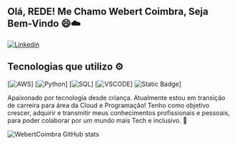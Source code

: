 ## Olá, REDE! Me Chamo Webert Coimbra, Seja Bem-Vindo 😄☁️
[![Linkedin](https://img.shields.io/badge/LinkedIn-0077B5?style=for-the-badge&logo=linkedin&logoColor=white)](https://www.linkedin.com/in/webertfarleycoimbra/)

## Tecnologias que utilizo ⚙️
[![AWS](https://img.shields.io/badge/Amazon_AWS-232F3E?style=for-the-badge&logo=amazon-aws&logoColor=white)]
[![Python](https://img.shields.io/badge/Python-3776AB?style=for-the-badge&logo=python&logoColor=white)]
[![SQL](https://img.shields.io/badge/MySQL-00000F?style=for-the-badge&logo=mysql&logoColor=white)]
[![VSCODE](https://img.shields.io/badge/Visual_Studio-5C2D91?style=for-the-badge&logo=visual%20studio&logoColor=white)]
![Static Badge](https://img.shields.io/badge/Docker-blue?style=for-the-badge&color=blue)]

Apaixonado por tecnologia desde criança.
Atualmente estou em transição de carreira para área da Cloud e Programação!
Tenho como objetivo crescer, adquirir e transmitir meus conhecimentos profissionais e pessoais, 
para poder colaborar por um mundo mais Tech e inclusivo. 🚀

![WebertCoimbra GitHub stats](https://github-readme-stats.vercel.app/api?username=WebertCoimbra&show_icons=true&theme=tokyonight&locale=pt-br)
